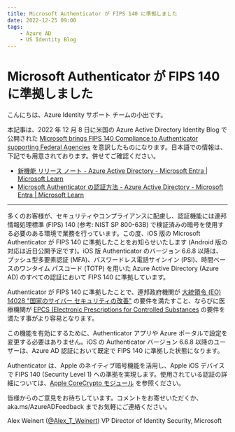 ```yaml
---
title: Microsoft Authenticator が FIPS 140 に準拠しました 
date: 2022-12-25 09:00
tags:
    - Azure AD
    - US Identity Blog
---
```


# Microsoft Authenticator が FIPS 140 に準拠しました 

こんにちは、Azure Identity サポート チームの小出です。

本記事は、2022 年 12 月 8 日に米国の Azure Active Directory Identity Blog で公開された [Microsoft brings FIPS 140 Compliance to Authenticator supporting Federal Agencies](https://techcommunity.microsoft.com/t5/microsoft-entra-azure-ad-blog/microsoft-brings-fips-140-compliance-to-authenticator-supporting/ba-p/2365671) を意訳したものになります。日本語での情報は、下記でも用意されております。併せてご確認ください。

- [新機能 リリース ノート - Azure Active Directory - Microsoft Entra | Microsoft Learn](https://learn.microsoft.com/ja-jp/azure/active-directory/fundamentals/whats-new#general-availability---authenticator-on-ios-is-fips-140-compliant)
- [Microsoft Authenticator の認証方法 - Azure Active Directory - Microsoft Entra | Microsoft Learn](https://learn.microsoft.com/ja-jp/azure/active-directory/authentication/concept-authentication-authenticator-app#fips-140-compliant-for-azure-ad-authentication)

---

多くのお客様が、セキュリティやコンプライアンスに配慮し、認証機能には連邦情報処理標準 (FIPS) 140 (参考: NIST SP 800-63B) で検証済みの暗号を使用する必要のある環境で業務を行っています。この度、iOS 版の Microsoft Authenticator が FIPS 140 に準拠したことをお知らせいたします (Android 版の対応は近日公開予定です)。iOS 版 Authenticator のバージョン 6.6.8 以降は、プッシュ型多要素認証 (MFA)、パスワードレス電話サインイン (PSI)、時間ベースのワンタイム パスコード (TOTP) を用いた Azure Active Directory (Azure AD) のすべての認証において FIPS 140 に準拠しています。

Authenticator が FIPS 140 に準拠したことで、連邦政府機関が [大統領令 (EO) 14028 "国家のサイバー セキュリティの改善"](https://www.whitehouse.gov/briefing-room/presidential-actions/2021/05/12/executive-order-on-improving-the-nations-cybersecurity/) の要件を満たすこと、ならびに医療機関が [EPCS (Electronic Prescriptions for Controlled Substances](https://learn.microsoft.com/en-us/azure/compliance/offerings/offering-epcs-us) の要件を満たす事がより容易となります。

この機能を有効にするために、Authenticator アプリや Azure ポータルで設定を変更する必要はありません。iOS の Authenticator バージョン 6.6.8 以降のユーザーは、Azure AD 認証において既定で FIPS 140 に準拠した状態になります。

Authenticator は、Apple のネイティブ暗号機能を活用し、Apple iOS デバイスで FIPS 140 (Security Level 1) への準拠を実現します。使用されている認証の詳細については、[Apple CoreCrypto モジュール](https://support.apple.com/guide/certifications/ios-security-certifications-apc3fa917cb49/1/web/1.0) を参照ください。

皆様からのご意見をお待ちしています。コメントをお寄せいただくか、aka.ms/AzureADFeedback までお気軽にご連絡ください。

Alex Weinert ([@Alex_T_Weinert](https://twitter.com/Alex_T_Weinert))
VP Director of Identity Security, Microsoft
